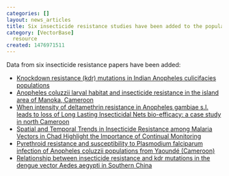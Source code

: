 ```yaml
---
categories: []
layout: news_articles
title: Six insecticide resistance studies have been added to the population biology
category: [VectorBase]
  resource
created: 1476971511
---
```

<p>Data from six insecticide resistance papers have been added:
<ul>
<li><a href="/popbio/project/?id=VBP0000139">Knockdown resistance (kdr) mutations in Indian Anopheles culicifacies populations</a></li>
<li><a href="/popbio/project/?id=VBP0000140">Anopheles coluzzii larval habitat and insecticide resistance in the island area of Manoka, Cameroon</a></li>
<li><a href="/popbio/project/?id=VBP0000141">When intensity of deltamethrin resistance in Anopheles gambiae s.l. leads to loss of Long Lasting Insecticidal Nets bio-efficacy: a case study in north Cameroon</a></li>
<li><a href="/popbio/project/?id=VBP0000142">Spatial and Temporal Trends in Insecticide Resistance among Malaria Vectors in Chad Highlight the Importance of Continual Monitoring</a></li>
<li><a href="/popbio/project/?id=VBP0000143">Pyrethroid resistance and susceptibility to Plasmodium falciparum infection of Anopheles coluzzii populations from Yaoundé (Cameroon)</a></li>
<li><a href="/popbio/project/?id=VBP0000144">Relationship between insecticide resistance and kdr mutations in the dengue vector Aedes aegypti in Southern China</a></li>
</ul>
